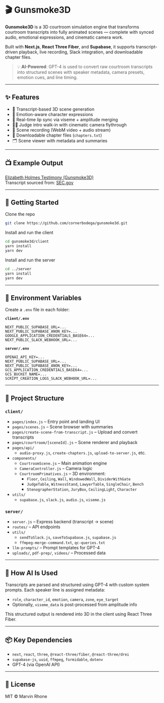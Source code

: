 # 🎬 Gunsmoke3D

**Gunsmoke3D** is a 3D courtroom simulation engine that transforms courtroom transcripts into fully animated scenes — complete with synced audio, emotional expressions, and cinematic camera work.

Built with **Next.js**, **React Three Fiber**, and **Supabase**, it supports transcript-driven playback, live recording, Slack integration, and downloadable chapter files.

> 💡 **AI-Powered**: GPT-4 is used to convert raw courtroom transcripts into structured scenes with speaker metadata, camera presets, emotion cues, and line timing.

---

## ✨ Features

- 📜 Transcript-based 3D scene generation
- 🧠 Emotion-aware character expressions
- 👄 Real-time lip sync via viseme + amplitude merging
- 👩‍⚖️ Judge intro walk-in with cinematic camera flythrough
- 🎥 Scene recording (WebM video + audio stream)
- 📁 Downloadable chapter files (`chapters.txt`)
- 🗂️ Scene viewer with metadata and summaries

---

## 📺 Example Output

[Elizabeth Holmes Testimony (Gunsmoke3D)](https://www.youtube.com/watch?v=HhZLryAbja0)  
Transcript sourced from: [SEC.gov](https://www.sec.gov/oso/elizabeth-holmes-transcript)

---

## 🚀 Getting Started

Clone the repo

```bash
git clone https://github.com/cornerbodega/gunsmoke3d.git
```

Install and run the client

```bash
cd gunsmoke3d/client
yarn install
yarn dev
```

Install and run the server

```bash
cd ../server
yarn install
yarn dev
```

---

## 🔐 Environment Variables

Create a `.env` file in each folder:

**`client/.env`**

```env
NEXT_PUBLIC_SUPABASE_URL=...
NEXT_PUBLIC_SUPABASE_ANON_KEY=...
GOOGLE_APPLICATION_CREDENTIALS_BASE64=...
NEXT_PUBLIC_SLACK_WEBHOOK_URL=...
```

**`server/.env`**

```env
OPENAI_API_KEY=...
NEXT_PUBLIC_SUPABASE_URL=...
NEXT_PUBLIC_SUPABASE_ANON_KEY=...
GCS_APPLICATION_CREDENTIALS_BASE64=...
GCS_BUCKET_NAME=...
SCRIPT_CREATION_LOGS_SLACK_WEBHOOK_URL=...
```

---

## 🧱 Project Structure

### `client/`

- `pages/index.js` – Entry point and landing UI
- `pages/scenes.js` – Scene browser with summaries
- `pages/create-scene-from-transcript.js` – Upload and convert transcripts
- `pages/courtroom/[sceneId].js` – Scene renderer and playback
- `pages/api/`
  - `audio-proxy.js`, `create-chapters.js`, `upload-to-server.js`, etc.
- `components/`
  - `CourtroomScene.js` – Main animation engine
  - `CameraController.js` – Camera logic
  - `CourtroomPrimatives.js` – 3D environment:
    - `Floor`, `Ceiling`, `Wall`, `WindowedWall`, `DividerWithGate`
    - `JudgeTable`, `WitnessStand`, `LawyerTable`, `SingleChair`, `Bench`
    - `StenographerStation`, `JuryBox`, `CeilingLight`, `Character`
- `utils/`
  - `supabase.js`, `slack.js`, `audio.js`, `viseme.js`

### `server/`

- `server.js` – Express backend (transcript → scene)
- `routes/` – API endpoints
- `utils/`
  - `sendToSlack.js`, `saveToSupabase.js`, `supabase.js`
  - `ffmpeg-merge-command.txt`, `qc-queries.txt`
- `llm-prompts/` – Prompt templates for GPT-4
- `uploads/`, `pdf-prep/`, `videos/` – Processed data

---

## 🧠 How AI Is Used

Transcripts are parsed and structured using GPT-4 with custom system prompts. Each speaker line is assigned metadata:

- `role`, `character_id`, `emotion`, `camera`, `zone`, `eye_target`
- Optionally, `viseme_data` is post-processed from amplitude info

This structured output is rendered into 3D in the client using React Three Fiber.

---

## 📦 Key Dependencies

- `next`, `react`, `three`, `@react-three/fiber`, `@react-three/drei`
- `supabase-js`, `uuid`, `ffmpeg`, `formidable`, `dotenv`
- GPT-4 (via OpenAI API)

---

## 📝 License

MIT © Marvin Rhone
